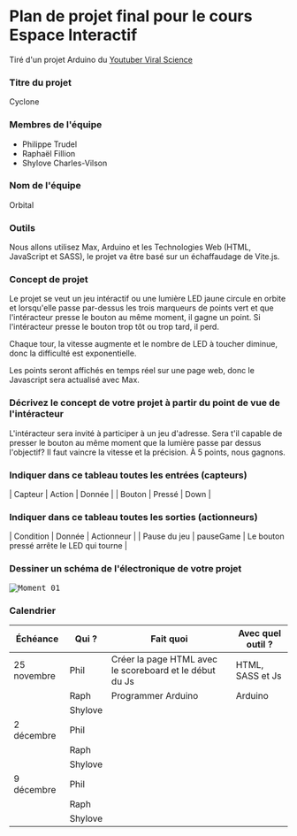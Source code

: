 # Plan de projet final pour le cours Espace Interactif #
Tiré d'un projet Arduino du [Youtuber Viral Science](https://www.viralsciencecreativity.com/post/arduino-cyclone-arcade-led-chaser-game)
### Titre du projet ###
Cyclone

### Membres de l'équipe ###
* Philippe Trudel
* Raphaël Fillion
* Shylove Charles-Vilson

### Nom de l'équipe ###
Orbital

### Outils ###
Nous allons utilisez Max, Arduino et les Technologies Web (HTML, JavaScript et SASS), 
le projet va être basé sur un échaffaudage de Vite.js.

### Concept de projet ###
Le projet se veut un jeu intéractif ou une lumière LED jaune circule en orbite et lorsqu'elle passe par-dessus les trois marqueurs de points vert et que l'intéracteur presse le bouton au même moment, il gagne un point. Si l'intéracteur presse le bouton trop tôt ou trop tard, il perd.

Chaque tour, la vitesse augmente et le nombre de LED à toucher diminue, donc la difficulté est exponentielle. 

Les points seront affichés en temps réel sur une page web, donc le Javascript sera actualisé avec Max.

### Décrivez le concept de votre projet à partir du point de vue de l'intéracteur ###
L'intéracteur sera invité à participer à un jeu d'adresse. Sera t'il capable de presser le bouton au même moment que la lumière passe par dessus l'objectif? Il faut vaincre la vitesse et la précision. À 5 points, nous gagnons.

### Indiquer dans ce tableau toutes les entrées (capteurs) ###
| Capteur 	| Action 	| Donnée 	|
| Bouton	| Pressé 	| Down	|

### Indiquer dans ce tableau toutes les sorties (actionneurs) ###
| Condition 	| Donnée 	| Actionneur 	|
| Pause du jeu	| pauseGame	| Le bouton pressé arrête le LED qui tourne	|

### Dessiner un schéma de l'électronique de votre projet ###
<kbd>![Moment 01](/_production/medias/moment_01.png)</kbd>

### Calendrier ###
| Échéance 	| Qui ? 	| Fait quoi 	| Avec quel outil ? |
|---	|---	|---	|---	|
| 25 novembre 	| Phil 	| Créer la page HTML avec le scoreboard et le début du Js	| HTML, SASS et Js	|
|  	| Raph 	| Programmer Arduino	| Arduino	|
|  	| Shylove	|  	|  	|
| 2 décembre 	| Phil 	|  	|  	|
|  	| Raph 	| 	|  	|
|  	| Shylove	| 	|  	|
| 9 décembre 	| Phil 	|  	|  	|
|  	| Raph 	|  	|  	|
|  	| Shylove	| 	|  	|
